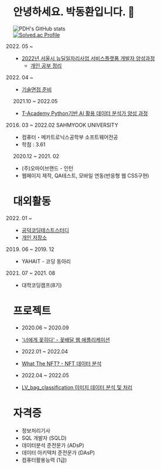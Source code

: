 # 안녕하세요. 박동환입니다. 👋

<!--
**parkdonghwan97/parkdonghwan97** is a ✨ _special_ ✨ repository because its `README.md` (this file) appears on your GitHub profile.

Here are some ideas to get you started:

- 🔭 I’m currently working on ...
- 🌱 I’m currently learning ...
- 👯 I’m looking to collaborate on ...
- 🤔 I’m looking for help with ...
- 💬 Ask me about ...
- 📫 How to reach me: ...
- 😄 Pronouns: ...
- ⚡ Fun fact: ...
-->




![PDH's GitHub stats](https://github-readme-stats.vercel.app/api?username=parkdonghwan97&show_icons=true)  
[![Solved.ac Profile](http://mazassumnida.wtf/api/v2/generate_badge?boj=pdh6941)](https://solved.ac/pdh6941)  

2022. 05 ~
- [2022년 서울시 뉴딜일자리사업 서비스플랫폼 개발자 양성과정](https://www.spc.or.kr/pr/news_view.asp?seq=1325&con_div=A)
  - [개인 공부 정리](https://www.notion.so/5649ea84d92547a9aaab7f8240f7d941)

2022. 04 ~   
- [기술면접 준비](https://neat-system-1d2.notion.site/819b1aa1bbcc4802b638e9c9993bdcfb)

2021.10 ~ 2022.05  
- [T-Academy Python기반 AI 활용 데이터 분석가 양성 과정](https://github.com/parkdonghwan97/T-Academy)  

2016. 03 ~ 2022.02 SAHMYOOK UNIVERSITY  
- 컴퓨터・메카트로닉스공학부 소프트웨어전공  
- 학점 : 3.61

2020.12 ~ 2021. 02  
- (주)오마이브랜드 - 인턴  
- 웹페이지 제작, QA테스트, 모바일 연동(반응형 웹 CSS구현)

# 대외활동 

2022. 01 ~  
- [공덕코딩테스트스터디](https://glacier-geography-de2.notion.site/c499053c44e849748364e20907b1bf73)  
- [개인 저장소](https://github.com/parkdonghwan97/CODING_TEST)

2019. 06 ~ 2019. 12  
- YAHAIT - 코딩 동아리  

2021. 07 ~ 2021. 08  
- 대학코딩캠프(8기)   


# 프로젝트

- 2020.06 ~ 2020.09 
- ['너에게 꽃히다' - 꽃배달 웹 애플리케이션]()

- 2022.01 ~ 2022.04
- [What The NFT? - NFT 데이터 분석](https://github.com/syleeie2310/nft_dataanalysis)

- 2022.04 ~ 2022.05
- [LV_bag_classification 이미지 데이터 분석 및 처리](https://github.com/AndEnd-da-team/LV_bag_classification)


# 자격증  
- 정보처리기사  
- SQL 개발자 (SQLD)  
- 데이터분석 준전문가 (ADsP)  
- 데이터 아키텍처 준전문가 (DAsP)  
- 컴퓨터활용능력 (1급)  
